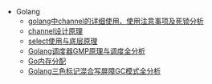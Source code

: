 <!-- _sidebar.md -->

* Golang
  * [golang中channel的详细使用、使用注意事项及死锁分析](ProjectDocs/golang/golang中channel的详细使用、使用注意事项及死锁分析.md)  
  * [channel设计原理](ProjectDocs/golang/channel设计原理.md)  
  * [select使用与底层原理](ProjectDocs/golang/select使用与底层原理.md)    
  * [Golang调度器GMP原理与调度全分析](ProjectDocs/golang/Golang调度器GMP原理与调度全分析.md)  
  * [Go内存分配](ProjectDocs/golang/Go内存分配.md)  
  * [Golang三色标记混合写屏障GC模式全分析](ProjectDocs/golang/Golang三色标记混合写屏障GC模式全分析.md)  
